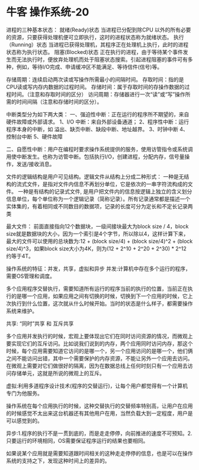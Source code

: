# 牛客 操作系统-20

进程的三种基本状态： 就绪(Ready)状态 当进程已分配到除CPU 以外的所有必要的资源，只要获得处理机便可立即执行，这时的进程状态称为就绪状态。 执行（Running）状态 当进程已获得处理机，其程序正在处理机上执行，此时的进程状态称为执行状态。 阻塞(Blocked)状态 正在执行的进程，由于等待某个事件发生而无法执行时，便放弃处理机而处于阻塞状态搜索。引起进程阻塞的事件可有多种，例如，等待I/O完成、申请缓冲区不能满足、等待信件(信号)等。

存储周期：连续启动两次读或写操作所需最小的间隔时间。
存取时间：指的是CPU读或写内存内数据的过程时间。
存储时间：属于存取时间的存操作数据的过程时间。（注意和存取时间的区分）
访问周期：存储器进行一次“读”或“写”操作所需的时间间隔（注意和存储时间的区分）。

中断类型分为如下两大类：
一、强迫性中断：正在运行的程序所不期望的，来自硬件故障或外部请求。
1、I/O 中断：来自外部设备通道；
2、程序性中断：运行程序本身的中断，如 溢出、缺页中断、缺段中断、地址越界。
3、时钟中断
4、控制台中断
5、硬件故障

二、自愿性中断：用户在编程时要求操作系统提供的服务，使用访管指令或系统调用使中断发生。也称为访管中断。包括执行I/O，创建进程，分配内存，信号量操作，发送/接收消息。

文件的逻辑结构是用户可见结构。逻辑文件从结构上分成二种形式：
 一种是无结构的流式文件，是指对文件内信息不再划分单位，它是依次的一串字符流构成的文件。
一种是有结构的记录式文件, 是用户把文件内的信息按逻辑上独立的含义划分信息单位，每个单位称为一个逻辑记录（简称记录）。所有记录通常都是描述一个实体集的，有着相同或不同数目的数据项，记录的长度可分为定长和不定长记录两类

最大文件：
前面直接指向12个数据块，一级间接块最大为block size / 4，block size就是数据块的大小，因为一个索引是4个字节，所以除以4，这样计算下来，最大的文件可以使用的总块数为:12 + (block size/4) + (block size/4)^2 + (block size/4)^3，如果block size大小为4K，则为(12 + 2^10 + 2^20 + 2^30) * 2^12 约等于4T。

操作系统的特征：并发，共享，虚拟和异步
并发:计算机中存在多个运行的程序，需要OS管理和调度。

多个应用程序交替执行，需要知道所有运行的程序当前的执行的位置，当前正在执行的是哪一个应用，如果应用之间有切换的时候，切换到下一个应用的时候，它上次执行到什么位置，这次就从什么时候开始。当时的状态是什么样子，都需要操作系统来维护。

共享: “同时”共享 和 互斥共享

多个应用并发执行的时候，宏观上要体现出它们在同时访问资源的情况，而微观上要实现它们的互斥访问。比如说我们说到的内存，两个应用同时访问内存，那这个时候，每个应用需要知道它访问的是哪一个，另一个应用访问的是哪一个，他们俩之间不能访问出错，其中一个需要保护的内存资源，不能让另外一个应用去访问。在微观上需要对它们做很好的隔离，因为在数据总线上任何时刻只有一个应用去访问存储单元，这就是所说的微观上的互斥。

虚拟:利用多道程序设计技术(程序的交替运行)，让每个用户都觉得有一个计算机专门为他服务。

操作系统在每个应用执行的时候，这种交替执行的交替频率特别高，让用户在应用的时候感觉不太出来这台机器还有其他用户在用，当然负载大到一定程度，用户是可以感觉到的。

异步:1.程序的执行不是一贯到底的，而是走走停停，向前推进的速度不可预知。2.只要运行的环境相同，OS需要保证程序运行的结果也要相同。

如果说某个应用就是需要知道跟时间相关的这种走走停停的信息，也是可以在操作系统的支持之下，发现这种时间上的差异的。